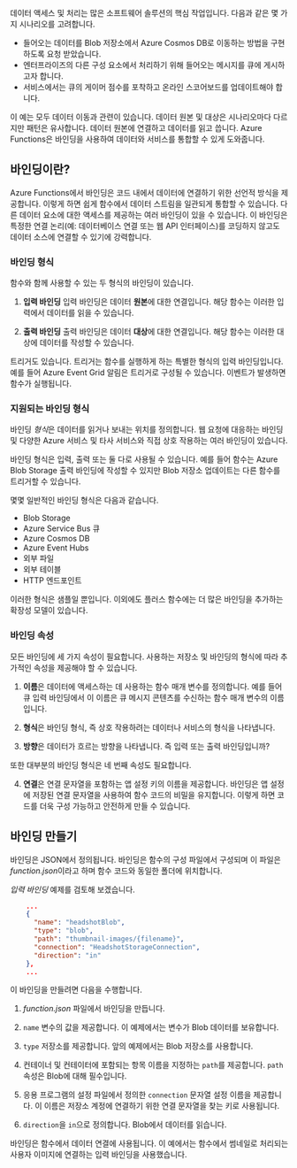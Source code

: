 데이터 액세스 및 처리는 많은 소프트웨어 솔루션의 핵심 작업입니다. 다음과 같은 몇 가지 시나리오를 고려합니다.

* 들어오는 데이터를 Blob 저장소에서 Azure Cosmos DB로 이동하는 방법을 구현하도록 요청 받았습니다.
* 엔터프라이즈의 다른 구성 요소에서 처리하기 위해 들어오는 메시지를 큐에 게시하고자 합니다.
* 서비스에서는 큐의 게이머 점수를 포착하고 온라인 스코어보드를 업데이트해야 합니다.

이 예는 모두 데이터 이동과 관련이 있습니다. 데이터 원본 및 대상은 시나리오마다 다르지만 패턴은 유사합니다. 데이터 원본에 연결하고 데이터를 읽고 씁니다. Azure Functions은 바인딩을 사용하여 데이터와 서비스를 통합할 수 있게 도와줍니다. 

## <a name="what-is-a-binding"></a>바인딩이란?

Azure Functions에서 바인딩은 코드 내에서 데이터에 연결하기 위한 선언적 방식을 제공합니다. 이렇게 하면 쉽게 함수에서 데이터 스트림을 일관되게 통합할 수 있습니다. 다른 데이터 요소에 대한 액세스를 제공하는 여러 바인딩이 있을 수 있습니다. 이 바인딩은 특정한 연결 논리(예: 데이터베이스 연결 또는 웹 API 인터페이스)를 코딩하지 않고도 데이터 소스에 연결할 수 있기에 강력합니다.

### <a name="types-of-bindings"></a>바인딩 형식

함수와 함께 사용할 수 있는 두 형식의 바인딩이 있습니다.

1. **입력 바인딩** 입력 바인딩은 데이터 **원본**에 대한 연결입니다. 해당 함수는 이러한 입력에서 데이터를 읽을 수 있습니다.

1. **출력 바인딩** 출력 바인딩은 데이터 **대상**에 대한 연결입니다. 해당 함수는 이러한 대상에 데이터를 작성할 수 있습니다.

트리거도 있습니다. 트리거는 함수를 실행하게 하는 특별한 형식의 입력 바인딩입니다. 예를 들어 Azure Event Grid 알림은 트리거로 구성될 수 있습니다. 이벤트가 발생하면 함수가 실행됩니다.

### <a name="types-of-supported-bindings"></a>지원되는 바인딩 형식

바인딩 *형식*은 데이터를 읽거나 보내는 위치를 정의합니다. 웹 요청에 대응하는 바인딩 및 다양한 Azure 서비스 및 타사 서비스와 직접 상호 작용하는 여러 바인딩이 있습니다.

바인딩 형식은 입력, 출력 또는 둘 다로 사용될 수 있습니다. 예를 들어 함수는 Azure Blob Storage 출력 바인딩에 작성할 수 있지만 Blob 저장소 업데이트는 다른 함수를 트리거할 수 있습니다.

몇몇 일반적인 바인딩 형식은 다음과 같습니다.
- Blob Storage
- Azure Service Bus 큐
- Azure Cosmos DB
- Azure Event Hubs
- 외부 파일
- 외부 테이블
- HTTP 엔드포인트

이러한 형식은 샘플일 뿐입니다. 이외에도 플러스 함수에는 더 많은 바인딩을 추가하는 확장성 모델이 있습니다.

### <a name="binding-properties"></a>바인딩 속성

모든 바인딩에 세 가지 속성이 필요합니다. 사용하는 저장소 및 바인딩의 형식에 따라 추가적인 속성을 제공해야 할 수 있습니다.

1. **이름**은 데이터에 액세스하는 데 사용하는 함수 매개 변수를 정의합니다. 예를 들어 큐 입력 바인딩에서 이 이름은 큐 메시지 콘텐츠를 수신하는 함수 매개 변수의 이름입니다. 

1. **형식**은 바인딩 형식, 즉 상호 작용하려는 데이터나 서비스의 형식을 나타냅니다.

1. **방향**은 데이터가 흐르는 방향을 나타냅니다. 즉 입력 또는 출력 바인딩입니까?

또한 대부분의 바인딩 형식은 네 번째 속성도 필요합니다. 

4. **연결**은 연결 문자열을 포함하는 앱 설정 키의 이름을 제공합니다. 바인딩은 앱 설정에 저장된 연결 문자열을 사용하여 함수 코드의 비밀을 유지합니다. 이렇게 하면 코드를 더욱 구성 가능하고 안전하게 만들 수 있습니다.

## <a name="create-a-binding"></a>바인딩 만들기

바인딩은 JSON에서 정의됩니다. 바인딩은 함수의 구성 파일에서 구성되며 이 파일은 *function.json*이라고 하며 함수 코드와 동일한 폴더에 위치합니다.

 *입력 바인딩* 예제를 검토해 보겠습니다.

```json
    ...
    {
      "name": "headshotBlob",
      "type": "blob",
      "path": "thumbnail-images/{filename}",
      "connection": "HeadshotStorageConnection",
      "direction": "in"
    },
    ...
```

이 바인딩을 만들려면 다음을 수행합니다.

1. *function.json* 파일에서 바인딩을 만듭니다.

1. `name` 변수의 값을 제공합니다. 이 예제에서는 변수가 Blob 데이터를 보유합니다.

1. `type` 저장소를 제공합니다. 앞의 예제에서는 Blob 저장소를 사용합니다.

1. 컨테이너 및 컨테이터에 포함되는 항목 이름을 지정하는 `path`를 제공합니다. `path` 속성은 Blob에 대해 필수입니다.

1. 응용 프로그램의 설정 파일에서 정의한 `connection` 문자열 설정 이름을 제공합니다. 이 이름은 저장소 계정에 연결하기 위한 연결 문자열을 찾는 키로 사용됩니다.

1. `direction`을 `in`으로 정의합니다. Blob에서 데이터를 읽습니다.

바인딩은 함수에서 데이터 연결에 사용됩니다. 이 예에서는 함수에서 썸네일로 처리되는 사용자 이미지에 연결하는 입력 바인딩을 사용했습니다.

